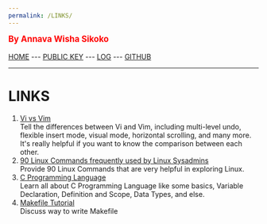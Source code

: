 ```yaml
---
permalink: /LINKS/
---
```

<span style="color:red; font-weight:bold; font-size:larger;">By Annava Wisha Sikoko</span>
<br><br>
[HOME](https://annavaws.github.io/os222/) ---
[PUBLIC KEY](TXT/mypubkey.txt) ---
[LOG](TXT/mylog.txt) ---
[GITHUB](https://github.com/annavaws/os222)
<br>
<hr>

# LINKS
1. [Vi vs Vim](https://www.shell-tips.com/linux/vi-vs-vim/)<br>
Tell the differences between Vi and Vim, including multi-level undo, flexible insert mode, visual mode,
horizontal scrolling, and many more. It's really helpful if you want to know the comparison between each other.
2. [90 Linux Commands frequently used by Linux Sysadmins](https://haydenjames.io/90-linux-commands-frequently-used-by-linux-sysadmins/)<br>
Provide 90 Linux Commands that are very helpful in exploring Linux.
3. [C Programming Language](https://www.geeksforgeeks.org/c-programming-language/)</br>
Learn all about C Programming Language like some basics, Variable Declaration, Definition and Scope, Data Types, and else.
4. [Makefile Tutorial](https://makefiletutorial.com/)<br>
Discuss way to write Makefile 